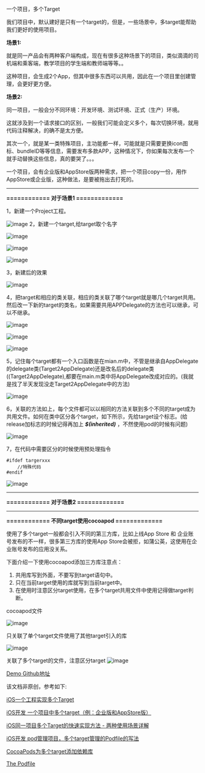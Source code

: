 一个项目，多个Target

我们项目中，默认建好是只有一个target的，但是，一些场景中，多target能帮助我们更好的使用项目。

**场景1:**

就是同一产品会有两种客户端构成，现在有很多这种场景下的项目，类似滴滴的司机端和乘客端，教学项目的学生端和教师端等等。。

这种项目，会生成2个App，但其中很多东西可以共用，因此在一个项目里创建管理，会更好更方便。



**场景2:**

同一项目，一般会分不同环境：开发环境、测试环境、正式（生产）环境。

这就涉及到一个请求接口的区别，一般我们可能会定义多个，每次切换环境，就用代码注释解决，的确不是太方便。

其次一个，就是某一类特殊项目，主功能都一样，可能就是只需要更换icon图标、bundleID等等信息，需要发布多款APP，这种情况下，你如果每次发布一个就手动替换这些信息，真的要哭了。。。

一个项目，会有企业版和AppStore版两种需求，把一个项目copy一份，用作AppStore或企业版，这种做法，是要被拖出去打死的。

---
**============ 对于场景1 =============**

1，新建一个Project工程。

![image](https://note.youdao.com/yws/api/personal/file/WEB369fac795d575e763d3a25abeac60325?method=download&shareKey=607e6fcb7df45a8bd97e387a994ec7f1)
2，新建一个target,给target取个名字

![image](https://note.youdao.com/yws/api/personal/file/WEB823c4251e0eaf883ab387e75b5c2040f?method=download&shareKey=0c328505cd835421e89b1c7465187922)


![image](https://note.youdao.com/yws/api/personal/file/WEB573ff4b074b1a8b1816fca6878b3f657?method=download&shareKey=22b310819f4022f75ec2136b5af7a3a4)

![image](https://note.youdao.com/yws/api/personal/file/WEBbb2be16d1a3c91a3360487f1ffb83a43?method=download&shareKey=ff1a9bd570b61e4479356ae91789b814)

3，新建后的效果

![image](https://note.youdao.com/yws/api/personal/file/WEB683176da3eb3e59008ddf6cae4b86856?method=download&shareKey=185bc905e32c7bea4f3d48639c68558e)


4，把target和相应的类关联，相应的类关联了哪个target就是哪几个target共用。然后改一下新的target的类名，如果需要共用APPDelegate的方法也可以继承，可以不继承。

![image](https://note.youdao.com/yws/api/personal/file/WEB0071bd69bbd19ec1f4f27217066d1a75?method=download&shareKey=8aa5eb31adc4e53caa8a4dcfa36a520b)

![image](https://note.youdao.com/yws/api/personal/file/WEBabec4649244b90f9d26ad77ade50deab?method=download&shareKey=d42384b9263b16a8e0eeef778a78e893)

![image](https://note.youdao.com/yws/api/personal/file/WEB2613ed2b64f39be7a897663f440fcdca?method=download&shareKey=dd6458ba1278c93eee20d8015fd1bd59)



5，记住每个target都有一个入口函数是在mian.m中，不管是继承自AppDelegate的delegate类(Target2AppDelegate)还是改名后的delegate类((Target2AppDelegate),都要在main.m类中将AppDelegate改成对应的。(我就是找了半天发现没走Target2AppDelegate中的方法)

![image](https://note.youdao.com/yws/api/personal/file/WEBb77f3f1e8d9b7d4e81f363b0d6dd675f?method=download&shareKey=5328c2f3417835fe5bfaea31ff89f0c4)

6，关联的方法如上，每个文件都可以以相同的方法关联到多个不同的target成为共用文件。如何在类中区分各个target，如下所示，先给target设个标志。(给release加标志的时候记得再加上 ***$(inherited)*** ，不然使用pod的时候有问题)

![image](https://note.youdao.com/yws/api/personal/file/WEB8fea51e4da9fc1c616a2e0876dc8428d?method=download&shareKey=299d68a56692282c832a1ca4cacdb66c)

7，在代码中需要区分的时候使用预处理指令

```
#ifdef targerxxx
    //特殊代码
#endif
```

![image](https://note.youdao.com/yws/api/personal/file/WEB0530c3bdaf92ba6cead088a124d166cd?method=download&shareKey=492516071db82254028b7925f689340a)

---
**============ 对于场景2 =============**






---
**============ 不同target使用cocoapod =============**

使用了多个target一般都会引入不同的第三方库，比如上线App Store 和 企业账号发布的不一样，很多第三方库的使用App Store会被拒，如蒲公英，这使用在企业账号发布的应用没关系。

下面介绍一下使用cocoapod添加三方库注意点：
1. 共用库写到外面，不要写到target语句中。
1. 只在当前target使用的库就写到当前target中。
1. 在使用时注意区分target使用，在多个target共用文件中使用记得做target判断。

cocoapod文件

![image](https://note.youdao.com/yws/api/personal/file/WEB62d2f4b001e20893766657c1dbf5d079?method=download&shareKey=2ddedf722376fabf6ffa9304c6a30a7e)

只关联了单个target文件使用了其他target引入的库

![image](https://note.youdao.com/yws/api/personal/file/WEBd659af307e94798433a7351a7e615ec9?method=download&shareKey=019af37ccb58c00ed921f9930009be7f)

关联了多个target的文件，注意区分target
![image](https://note.youdao.com/yws/api/personal/file/WEB16f870e75150cbd741a51a38b556a8eb?method=download&shareKey=8f660740778dbd3d0611037e8de48a9f)

[Demo Github地址](https://note.youdao.com/)

该文档非原创，参考如下:

[iOS一个工程实现多个Target](https://blog.csdn.net/u012265444/article/details/53261224)

[iOS开发 一个项目中多个target（例：企业版和AppStore版）](https://blog.csdn.net/syg90178aw/article/details/51692763?locationNum=13)

[iOS同一项目多个Target的快速实现方法 - 两种使用场景详解](https://blog.csdn.net/u012371575/article/details/78585155)


[iOS开发 pod管理项目，多个target管理的Podfile的写法](https://blog.csdn.net/syg90178aw/article/details/52913249)

[CocoaPods为多个target添加依赖库](https://www.jianshu.com/p/5d29bc212273)

[The Podfile](http://guides.cocoapods.org/using/the-podfile.html)